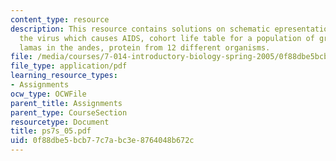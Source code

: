 ```yaml
---
content_type: resource
description: This resource contains solutions on schematic epresentation of an antibody,
  the virus which causes AIDS, cohort life table for a population of gray squirrels,
  lamas in the andes, protein from 12 different organisms.
file: /media/courses/7-014-introductory-biology-spring-2005/0f88dbe5bcb77c7abc3e8764048b672c_ps7s_05.pdf
file_type: application/pdf
learning_resource_types:
- Assignments
ocw_type: OCWFile
parent_title: Assignments
parent_type: CourseSection
resourcetype: Document
title: ps7s_05.pdf
uid: 0f88dbe5-bcb7-7c7a-bc3e-8764048b672c
---
```

